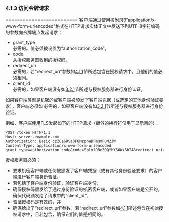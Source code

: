 ### 4.1.3 访问令牌请求
=========================
客户端通过使用按[附录B](../AppendixB/b.md)“application/x-www-form-urlencoded”格式在HTTP请求实体正文中发送下列UTF-8字符编码的参数向令牌端点发起请求：
- grant_type    
  必需的。值必须被设置为“authorization_code”。
- code    
  从授权服务器收到的授权码。
- redirect_uri    
  必需的，若“redirect_uri”参数如[4.1.1](../Section04/4.1.1.md)节所述包含在授权请求中，且他们的值必须相同。
- client_id    
  必需的，如果客户端没有如[3.2.1](../Section03/3.2.1.md)节所述与授权服务器进行身份认证。
  
如果客户端类型是机密的或客户端被颁发了客户端凭据（或选定的其他身份验证要求），客户端必须如
  必需的，如果客户端没有如[3.2.1](../Section03/3.2.1.md)节所述与授权服务器进行身份验证。

例如，客户端使用TLS发起如下的HTTP请求（额外的换行符仅用于显示目的）：

    POST /token HTTP/1.1
    Host: server.example.com
    Authorization: Basic czZCaGRSa3F0MzpnWDFmQmF0M2JW
    Content-Type: application/x-www-form-urlencoded
    grant_type=authorization_code&code=SplxlOBeZQQYbYS6WxSbIA&redirect_uri=https%3A%2F%2Fclient%2Eexample%2Ecom%2Fcb

授权服务器必须：
- 要求机密客户端或任何被颁发了客户端凭据（或有其他身份验证要求）的客户端进行客户端身份验证，
- 若包括了客户端身份验证，验证客户端身份，
- 确保授权码颁发给了通过身份验证的机密客户端，或者如果客户端是公开的，确保代码颁发给了请求中的“client_id”，
- 验证授权码是有效的，并
- 确保给出了“redirect_uri”参数，若“redirect_uri”参数如[4.1.1](../Section04/4.1.1.md)所述包含在初始授权请求中，且若包含，确保它们的值是相同的。